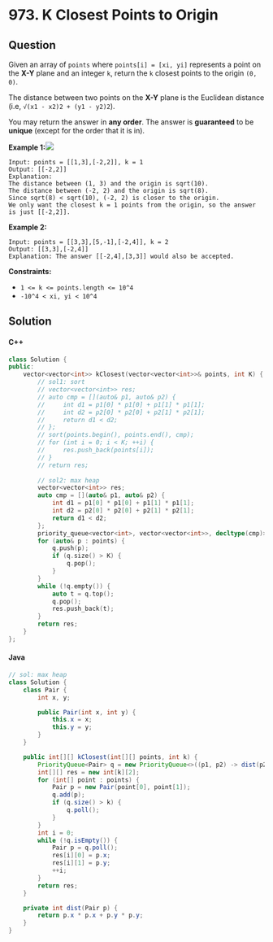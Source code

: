 # 973. K Closest Points to Origin

## Question

Given an array of `points` where `points[i] = [xi, yi]` represents a point on the **X-Y** plane and an integer `k`, return the `k` closest points to the origin `(0, 0)`.

The distance between two points on the **X-Y** plane is the Euclidean distance (i.e, `√(x1 - x2)2 + (y1 - y2)2`).

You may return the answer in **any order**. The answer is **guaranteed** to be **unique** (except for the order that it is in).

**Example 1:**![](https://assets.leetcode.com/uploads/2021/03/03/closestplane1.jpg)

```
Input: points = [[1,3],[-2,2]], k = 1
Output: [[-2,2]]
Explanation:
The distance between (1, 3) and the origin is sqrt(10).
The distance between (-2, 2) and the origin is sqrt(8).
Since sqrt(8) < sqrt(10), (-2, 2) is closer to the origin.
We only want the closest k = 1 points from the origin, so the answer is just [[-2,2]].
```

**Example 2:**

```
Input: points = [[3,3],[5,-1],[-2,4]], k = 2
Output: [[3,3],[-2,4]]
Explanation: The answer [[-2,4],[3,3]] would also be accepted.
```

**Constraints:**

* `1 <= k <= points.length <= 10^4`
* `-10^4 < xi, yi < 10^4`

## Solution

#### C++

```cpp
class Solution {
public:
    vector<vector<int>> kClosest(vector<vector<int>>& points, int K) {
        // sol1: sort
        // vector<vector<int>> res;
        // auto cmp = [](auto& p1, auto& p2) {
        //     int d1 = p1[0] * p1[0] + p1[1] * p1[1];
        //     int d2 = p2[0] * p2[0] + p2[1] * p2[1];
        //     return d1 < d2;
        // };
        // sort(points.begin(), points.end(), cmp);
        // for (int i = 0; i < K; ++i) {
        //     res.push_back(points[i]);
        // }
        // return res;
        
        // sol2: max heap
        vector<vector<int>> res;
        auto cmp = [](auto& p1, auto& p2) {
            int d1 = p1[0] * p1[0] + p1[1] * p1[1];
            int d2 = p2[0] * p2[0] + p2[1] * p2[1];
            return d1 < d2;
        };
        priority_queue<vector<int>, vector<vector<int>>, decltype(cmp)> q(cmp);
        for (auto& p : points) {
            q.push(p);
            if (q.size() > K) {
                q.pop();
            }
        }
        while (!q.empty()) {
            auto t = q.top();
            q.pop();
            res.push_back(t);
        }
        return res;
    }
};
```

#### Java

```java
// sol: max heap
class Solution {
    class Pair {
        int x, y;

        public Pair(int x, int y) {
            this.x = x;
            this.y = y;
        }
    }

    public int[][] kClosest(int[][] points, int k) {
        PriorityQueue<Pair> q = new PriorityQueue<>((p1, p2) -> dist(p2) - dist(p1));
        int[][] res = new int[k][2];
        for (int[] point : points) {
            Pair p = new Pair(point[0], point[1]);
            q.add(p);
            if (q.size() > k) {
                q.poll();
            }
        }
        int i = 0;
        while (!q.isEmpty()) {
            Pair p = q.poll();
            res[i][0] = p.x;
            res[i][1] = p.y;
            ++i;
        }
        return res;
    }

    private int dist(Pair p) {
        return p.x * p.x + p.y * p.y;
    }
}
```
